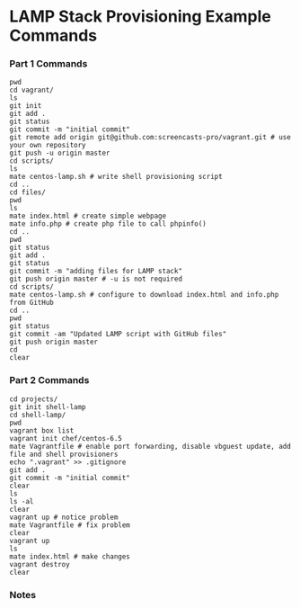 # LAMP Stack Provisioning Example Commands

### Part 1 Commands

	pwd
	cd vagrant/
	ls
	git init
	git add .
	git status
	git commit -m "initial commit"
	git remote add origin git@github.com:screencasts-pro/vagrant.git # use your own repository
	git push -u origin master
	cd scripts/
	ls
	mate centos-lamp.sh # write shell provisioning script
	cd ..
	cd files/
	pwd
	ls
	mate index.html # create simple webpage
	mate info.php # create php file to call phpinfo()
	cd ..
	pwd
	git status
	git add .
	git status
	git commit -m "adding files for LAMP stack"
	git push origin master # -u is not required
	cd scripts/
	mate centos-lamp.sh # configure to download index.html and info.php from GitHub
	cd ..
	pwd
	git status
	git commit -am "Updated LAMP script with GitHub files"
	git push origin master
	cd
	clear

### Part 2 Commands

	cd projects/
	git init shell-lamp
	cd shell-lamp/
	pwd
	vagrant box list
	vagrant init chef/centos-6.5
	mate Vagrantfile # enable port forwarding, disable vbguest update, add file and shell provisioners
	echo ".vagrant" >> .gitignore
	git add .
	git commit -m "initial commit"
	clear
	ls
	ls -al
	clear
	vagrant up # notice problem
	mate Vagrantfile # fix problem
	clear
	vagrant up
	ls
	mate index.html # make changes
	vagrant destroy
	clear

### Notes




